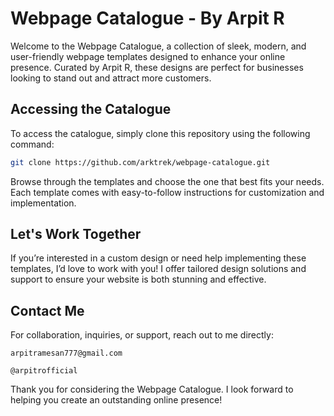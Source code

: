 # Webpage Catalogue - By Arpit R

Welcome to the Webpage Catalogue, a collection of sleek, modern, and user-friendly webpage templates designed to enhance your online presence. 
Curated by Arpit R, these designs are perfect for businesses looking to stand out and attract more customers.

## Accessing the Catalogue

To access the catalogue, simply clone this repository using the following command:

```bash
git clone https://github.com/arktrek/webpage-catalogue.git
```
Browse through the templates and choose the one that best fits your needs. Each template comes with easy-to-follow instructions for customization and implementation.

## Let's Work Together
If you’re interested in a custom design or need help implementing these templates, I’d love to work with you! I offer tailored design solutions and support to ensure your website is both stunning and effective.

## Contact Me
For collaboration, inquiries, or support, reach out to me directly:

```Email:
arpitramesan777@gmail.com
```
```Instagram:
@arpitrofficial
```
Thank you for considering the Webpage Catalogue. I look forward to helping you create an outstanding online presence!

